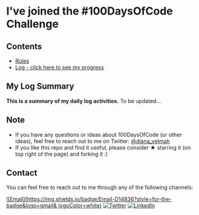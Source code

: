 # I've joined the #100DaysOfCode Challenge

## Contents

- [Rules](rules.md)
- [Log - click here to see my progress](log.md)
## My Log Summary
**This is a summary of my daily log activities.**
To be updated...

## Note

- If you have any questions or ideas about 100DaysOfCode (or other ideas), feel free to reach out to me on Twitter: [@diana_velmah](https://x.com/diana_velmah?t=Ohf3tw021gztiqDl64sD7w&s=09)
- If you like this repo and find it useful, please consider &#9733; starring it (on top right of the page) and forking it :)


## Contact

You can feel free to reach out to me through any of the following channels:


[![Email](https://img.shields.io/badge/Email-D14836?style=for-the-badge&logo=gmail&
logoColor=white)](mailto:dianawanguikt048@gmail.com)
[![Twitter](https://img.shields.io/badge/Twitter-1DA1F2?style=for-the-badge&logo=twitter&logoColor=white)](https://x.com/diana_velmah?t=Ohf3tw021gztiqDl64sD7w&s=09)
[![LinkedIn](https://img.shields.io/badge/LinkedIn-0077B5?style=for-the-badge&logo=linkedin&logoColor=white)](https://www.linkedin.com/in/diana-wangui-8967a0253/)
